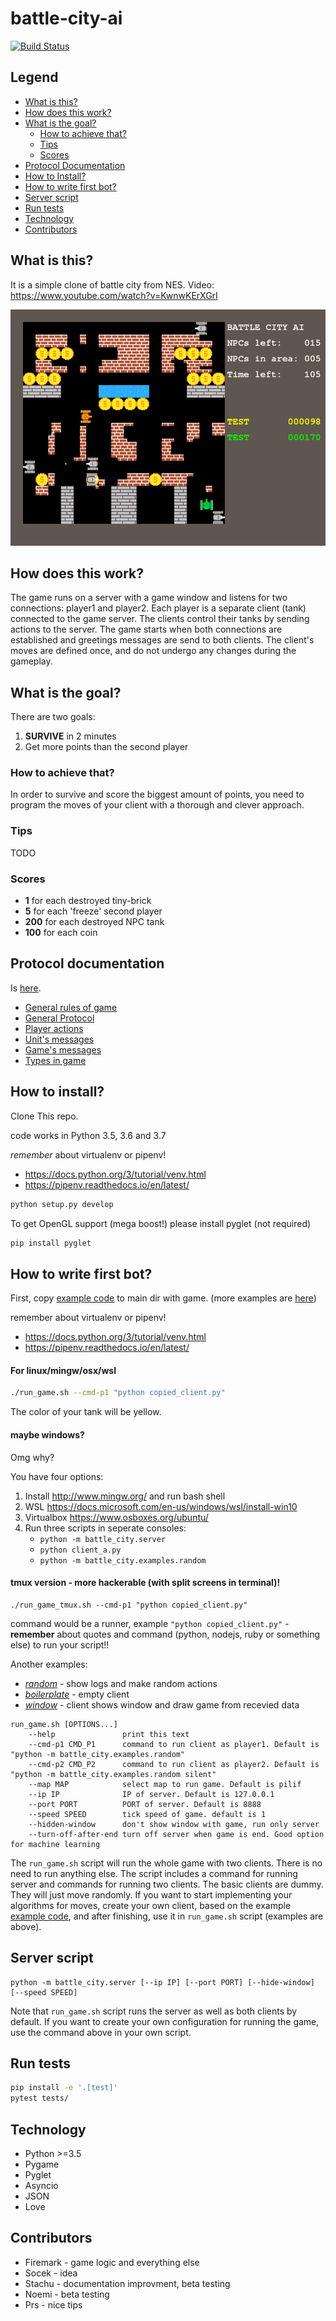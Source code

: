 # battle-city-ai
[![Build Status](https://travis-ci.org/firemark/battle-city-ai.svg?branch=master)](https://travis-ci.org/firemark/battle-city-ai)

## Legend

- [What is this?](#what-is-this)
- [How does this work?](#how-does-this-work)
- [What is the goal?](#what-is-the-goal)
  - [How to achieve that?](#how-to-achieve-that)
  - [Tips](#tips)
  - [Scores](#scores)
- [Protocol Documentation](#protocol-documentation)
- [How to Install?](#how-to-install)
- [How to write first bot?](#how-to-write-first-bot)
- [Server script](#server-script)
- [Run tests](#run-tests)
- [Technology](#technology)
- [Contributors](#contributors)


## What is this?

It is a simple clone of battle city from NES.
Video: https://www.youtube.com/watch?v=KwnwKErXGrI

![Game](image.png)

## How does this work?
The game runs on a server with a game window and listens for two connections: player1 and player2.
Each player is a separate client (tank) connected to the game server. The clients control their tanks 
by sending actions to the server. The game starts when both connections are established and 
greetings messages are send to both clients. The client's moves are defined once, and do not 
undergo any changes during the gameplay.

## What is the goal?

There are two goals:

1. **SURVIVE** in 2 minutes
2. Get more points than the second player

### How to achieve that?
In order to survive and score the biggest amount of points, you need to program the moves 
of your client with a thorough and clever approach. 

### Tips

TODO

### Scores

* **1** for each destroyed tiny-brick
* **5** for each 'freeze' second player
* **200** for each destroyed NPC tank
* **100** for each coin

## Protocol documentation

Is [here](docs/).

* [General rules of game](docs/rules.md)
* [General Protocol](docs/protocol.md)
* [Player actions](docs/actions.md)
* [Unit's messages](docs/units.md)
* [Game's messages](docs/game.md)
* [Types in game](docs/types.md)

## How to install?

Clone This repo.

code works in Python 3.5, 3.6 and 3.7

*remember* about virtualenv or pipenv!

* https://docs.python.org/3/tutorial/venv.html
* https://pipenv.readthedocs.io/en/latest/

```sh
python setup.py develop
```

To get OpenGL support (mega boost!) please install pyglet (not required)
```sh
pip install pyglet
```

## How to write first bot?

First, copy [example code](battle_city/examples/random.py) to main dir with game.
(more examples are [here](battle_city/examples/))

remember about virtualenv or pipenv!

* https://docs.python.org/3/tutorial/venv.html
* https://pipenv.readthedocs.io/en/latest/

#### For linux/mingw/osx/wsl
```sh
./run_game.sh --cmd-p1 "python copied_client.py"
```

 The color of your tank will be yellow.


#### maybe windows?
Omg why?

You have four options:

1. Install http://www.mingw.org/ and run bash shell
2. WSL https://docs.microsoft.com/en-us/windows/wsl/install-win10
3. Virtualbox https://www.osboxes.org/ubuntu/
4. Run three scripts in seperate consoles:
    * `python -m battle_city.server`
    * `python client_a.py`
    * `python -m battle_city.examples.random`

#### tmux version - more hackerable (with split screens in terminal)!
```
./run_game_tmux.sh --cmd-p1 "python copied_client.py"
```

command would be a runner, example `"python copied_client.py"` - **remember** about quotes and command (python, nodejs, ruby or something else) to run your script!!

Another examples:

* *[random](battle_city/examples/random.py)* - show logs and make random actions
* *[boilerplate](battle_city/examples/boilerplate.py)* - empty client
* *[window](battle_city/examples/window.py)* - client shows window and draw game from recevied data

```
run_game.sh [OPTIONS...]
    --help               print this text
    --cmd-p1 CMD_P1	     command to run client as player1. Default is "python -m battle_city.examples.random"
    --cmd-p2 CMD_P2	     command to run client as player2. Default is "python -m battle_city.examples.random silent"
    --map MAP            select map to run game. Default is pilif
    --ip IP              IP of server. Default is 127.0.0.1
    --port PORT          PORT of server. Default is 8888
    --speed SPEED        tick speed of game. default is 1
    --hidden-window      don't show window with game, run only server
    --turn-off-after-end turn off server when game is end. Good option for machine learning
```

The `run_game.sh` script will run the whole game with two clients. There is no need to run anything else.
The script includes a command for running server and commands for running two clients. The basic clients are dummy.
They will just move randomly.
If you want to start implementing your algorithms for moves, create your own
client, based on the example [example code](battle_city/examples/random.py), and after finishing,
use it in `run_game.sh` script (examples are above).

## Server script

```
python -m battle_city.server [--ip IP] [--port PORT] [--hide-window] [--speed SPEED]
```

Note that `run_game.sh` script runs the server as well as both clients by default.
If you want to create your own configuration for running the game, use the command above 
in your own script.

## Run tests

```sh
pip install -e '.[test]'
pytest tests/
```

## Technology

* Python >=3.5
* Pygame
* Pyglet
* Asyncio
* JSON
* Love

## Contributors

* Firemark - game logic and everything else
* Socek - idea
* Stachu - documentation improvment, beta testing
* Noemi - beta testing
* Prs - nice tips
